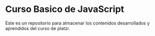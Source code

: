 # Curso Basico de JavaScript

Este es un repositorio para almacenar los contenidos desarrollados y aprendidos del curso de platzi.
